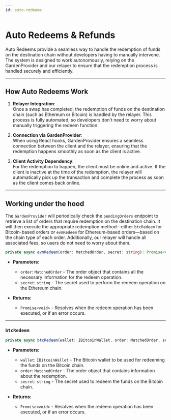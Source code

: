 ```yaml
---
id: auto-redeems
---
```


# Auto Redeems & Refunds

Auto Redeems provide a seamless way to handle the redemption of funds on the destination chain without developers having to manually intervene. The system is designed to work autonomously, relying on the GardenProvider and our relayer to ensure that the redemption process is handled securely and efficiently.

---

## How Auto Redeems Work

1. **Relayer Integration**:  
   Once a swap has completed, the redemption of funds on the destination chain (such as Ethereum or Bitcoin) is handled by the relayer. This process is fully automated, so developers don’t need to worry about manually triggering the redeem function.

2. **Connection via GardenProvider**:  
   When using React hooks, GardenProvider ensures a seamless connection between the client and the relayer, ensuring that the redemption happens smoothly as soon as the client is active.

3. **Client Activity Dependency**:  
   For the redemption to happen, the client must be online and active. If the client is inactive at the time of the redemption, the relayer will automatically pick up the transaction and complete the process as soon as the client comes back online.

---

## Working under the hood

The `GardenProvider` will periodically check the `pendingOrders` endpoint to retrieve a list of orders that require redemption on the destination chain. It will then execute the appropriate redemption method—either `btcRedeem` for Bitcoin-based orders or `evmRedeem` for Ethereum-based orders—based on the chain type of each order. Additionally, our relayer will handle all associated fees, so users do not need to worry about them.

```ts
private async evmRedeem(order: MatchedOrder, secret: string): Promise<void>;
```

- **Parameters:**
  - `order`: `MatchedOrder` - The order object that contains all the necessary information for the redeem operation.
  - `secret`: `string` - The secret used to perform the redeem operation on the Ethereum chain.

- **Returns:**
  - `Promise<void>` - Resolves when the redeem operation has been executed, or if an error occurs.

---

### `btcRedeem`

```ts
private async btcRedeem(wallet: IBitcoinWallet, order: MatchedOrder, secret: string): Promise<void>;
```

- **Parameters:**
  - `wallet`: `IBitcoinWallet` - The Bitcoin wallet to be used for redeeming the funds on the Bitcoin chain.
  - `order`: `MatchedOrder` - The order object that contains information about the redemption.
  - `secret`: `string` - The secret used to redeem the funds on the Bitcoin chain.

- **Returns:**
  - `Promise<void>` - Resolves when the redeem operation has been executed, or if an error occurs.